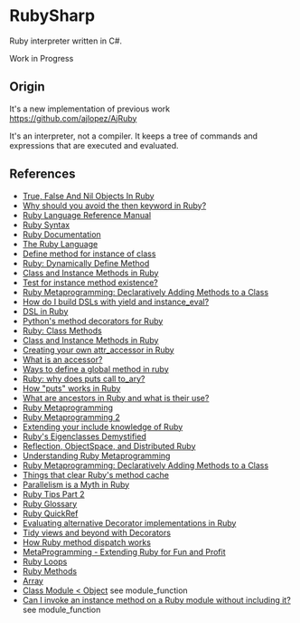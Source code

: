 # RubySharp

Ruby interpreter written in C#.

Work in Progress

## Origin

It's a new implementation of previous work https://github.com/ajlopez/AjRuby

It's an interpreter, not a compiler. It keeps a tree of commands and expressions that are executed and evaluated.

## References

- [True, False And Nil Objects In Ruby](http://www.skorks.com/2009/09/true-false-and-nil-objects-in-ruby/)
- [Why should you avoid the then keyword in Ruby?](http://stackoverflow.com/questions/5659360/why-should-you-avoid-the-then-keyword-in-ruby)
- [Ruby Language Reference Manual](http://web.njit.edu/all_topics/Prog_Lang_Docs/html/ruby/index.html)
- [Ruby Syntax](http://web.njit.edu/all_topics/Prog_Lang_Docs/html/ruby/syntax.html)
- [Ruby Documentation](http://www.ruby-lang.org/en/documentation/)
- [The Ruby Language](http://www.rubycentral.com/pickaxe/language.html)
- [Define method for instance of class](http://stackoverflow.com/questions/3026943/define-method-for-instance-of-class)
- [Ruby: Dynamically Define Method](http://blog.jayfields.com/2008/02/ruby-dynamically-define-method.html)
- [Class and Instance Methods in Ruby](http://www.railstips.org/blog/archives/2009/05/11/class-and-instance-methods-in-ruby/)
- [Test for instance method existence?](http://www.ruby-forum.com/topic/142523)
- [Ruby Metaprogramming: Declaratively Adding Methods to a Class](http://www.vitarara.org/cms/ruby_metaprogamming_declaratively_adding_methods_to_a_class)
- [How do I build DSLs with yield and instance_eval?](http://rubylearning.com/blog/2010/11/30/how-do-i-build-dsls-with-yield-and-instance_eval/)
- [DSL in Ruby](http://4loc.wordpress.com/2009/05/29/dsl-in-ruby/)
- [Python's method decorators for Ruby](https://github.com/michaelfairley/method_decorators)
- [Ruby: Class Methods](http://blog.jayfields.com/2007/04/ruby-class-methods.html)
- [Class and Instance Methods in Ruby](http://www.railstips.org/blog/archives/2009/05/11/class-and-instance-methods-in-ruby/)
- [Creating your own attr_accessor in Ruby](http://mikeyhogarth.wordpress.com/2011/12/01/creating-your-own-attr_accessor-in-ruby/)
- [What is an accessor?](http://www.rubyist.net/~slagell/ruby/accessors.html)
- [Ways to define a global method in ruby](http://stackoverflow.com/questions/7188100/ways-to-define-a-global-method-in-ruby)
- [Ruby: why does puts call to_ary?](http://stackoverflow.com/questions/8960685/ruby-why-does-puts-call-to-ary)
- [How "puts" works in Ruby](http://www.caioromao.com/blog/how-puts-works-in-ruby/)
- [What are ancestors in Ruby and what is their use?](http://stackoverflow.com/questions/4989383/what-are-ancestors-in-ruby-and-what-is-their-use)
- [Ruby Metaprogramming](http://ruby-metaprogramming.rubylearning.com/)
- [Ruby Metaprogramming 2](http://ruby-metaprogramming.rubylearning.com/html/ruby_metaprogramming_2.html)
- [Extending your include knowledge of Ruby](http://macournoyer.wordpress.com/2007/07/06/extending-your-include-knowledge-of-ruby/)
- [Ruby's Eigenclasses Demystified](http://madebydna.com/all/code/2011/06/24/eigenclasses-demystified.html)
- [Reflection, ObjectSpace, and Distributed Ruby](http://www.rubycentral.org/pickaxe/ospace.html)
- [Understanding Ruby Metaprogramming](http://dfmonaco.github.io/understanding_ruby_metaprogramming/#/)
- [Ruby Metaprogramming: Declaratively Adding Methods to a Class](http://www.vitarara.org/cms/ruby_metaprogamming_declaratively_adding_methods_to_a_class)
- [Things that clear Ruby's method cache](https://charlie.bz/blog/things-that-clear-rubys-method-cache)
- [Parallelism is a Myth in Ruby](http://www.igvita.com/2008/11/13/concurrency-is-a-myth-in-ruby/)
- [Ruby Tips Part 2](http://globaldev.co.uk/2013/09/ruby-tips-part-2/)
- [Ruby Glossary](http://www.codecademy.com/glossary/ruby)
- [Ruby QuickRef](http://zenspider.com/Languages/Ruby/QuickRef.html)
- [Evaluating alternative Decorator implementations in Ruby](http://robots.thoughtbot.com/post/14825364877/evaluating-alternative-decorator-implementations-in)
- [Tidy views and beyond with Decorators](http://robots.thoughtbot.com/post/13641910701/tidy-views-and-beyond-with-decorators)
- [How Ruby method dispatch works](http://blog.jcoglan.com/2013/05/08/how-ruby-method-dispatch-works/)
- [MetaProgramming - Extending Ruby for Fun and Profit](http://www.infoq.com/presentations/metaprogramming-ruby)
- [Ruby Loops](http://www.tutorialspoint.com/ruby/ruby_loops.htm)
- [Ruby Methods](http://www.tutorialspoint.com/ruby/ruby_methods.htm)
- [Array](http://ruby-doc.org/core-2.0.0/Array.html)
- [Class Module &lt; Object](http://phrogz.net/programmingruby/ref_c_module.html) see module_function
- [Can I invoke an instance method on a Ruby module without including it?](http://stackoverflow.com/questions/322470/can-i-invoke-an-instance-method-on-a-ruby-module-without-including-it) see module_function